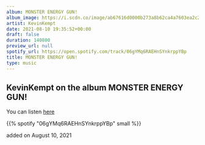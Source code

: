```yaml
---
album: MONSTER ENERGY GUN!
album_image: https://i.scdn.co/image/ab67616d0000b273a8b62ca4a7603ea2c25a74f1
artist: KevinKempt
date: 2021-08-10 19:35:52+00:00
draft: false
duration: 140800
preview_url: null
spotify_url: https://open.spotify.com/track/06gYMq6RAEHnSYnkrppYBp
title: MONSTER ENERGY GUN!
type: music
---
```



## KevinKempt on the album MONSTER ENERGY GUN!

You can listen [here](https://open.spotify.com/track/06gYMq6RAEHnSYnkrppYBp)

{{% spotify "06gYMq6RAEHnSYnkrppYBp" small %}}

added on August 10, 2021